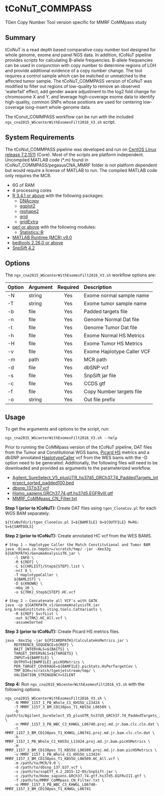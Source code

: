 # tCoNuT_COMMPASS
TGen Copy Number Tool version specific for MMRF CoMMpass study

## Summary
tCoNuT is a read depth based comparative copy number tool designed for whole genome, exome and panel NGS data. In addition, tCoNuT pipeline provides scripts for calculating B-allele frequencies.  B-allele frequencies can be used in conjunction with copy number to determine regions of LOH and provide additional evidence of a copy number change. The tool requires a control sample which can be matched or unmatched to the affected tumor sample. The tCoNuT_COMMPASS version of tCoNuT was modified to filter out regions of low-quality to remove an observed ‘waterfall’ effect, add gender aware adjustment to the log2 fold change for chromosome X and Y, and leverage high-coverage exome data to identify high-quality, common SNPs whose positions are used for centering low-coverage long-insert whole-genome data.

The tConut_COMMPASS workflow can be run with the included `ngs_cna2015_WGcenterWithExomesFilt2016_V3.sh` script.  

## System Requirements
The tCoNut_COMMPASS pipeline was developed and run on [CentOS Linux release 7.2.1511](http://vault.centos.org/7.2.1511/) (Core). Most of the scripts are platform independent. Uncompiled MATLAB code (*.m) found in tCoNuT_COMMPASS/pegasusCNA_MMRF
 folder is not platform dependent but would require a license of MATLAB to run. The compiled MATLAB code only requires the MCR.

* 6G of RAM
* 4 processing cores
* [R 3.4.1 or above](https://cran.r-project.org/) with the following packages:
	+ [DNAcopy](https://bioconductor.org/packages/release/bioc/html/DNAcopy.html)
	+ [ggplot2](https://cran.r-project.org/web/packages/ggplot2/index.html)
	+ [reshape2](https://cran.r-project.org/web/packages/reshape2/README.html)
	+ [grid](https://stat.ethz.ch/R-manual/R-devel/library/grid/html/grid-package.html)
	+ [gridExtra](https://cran.r-project.org/web/packages/gridExtra/index.html)
* [perl or above](https://www.perl.org/get.html) with the following modules:
	+ [Statistics::R](https://metacpan.org/pod/release/GMPASSOS/Statistics-R-0.02/lib/Statistics/R.pm)
* [MATLAB Runtime (MCR) v9.0](https://www.mathworks.com/products/compiler/matlab-runtime.html)
* [bedtools 2.26.0 or above](https://bedtools.readthedocs.io/en/latest/)
* [SnpSift 4.2](http://snpeff.sourceforge.net/SnpSift.html)

## Options

The `ngs_cna2015_WGcenterWithExomesFilt2016_V3.sh` workflow options are:

| Option  | Argument  | Required  | Description |
| ------- |:--------- |:---------:|:-------------- |
| -N | string |Yes|Exome normal sample name|
| -T | string |Yes|Exome tumor sample name|
| -b | file |Yes|Padded targets file|
| -n | file |Yes|Genome Normal Dat file|
| -t | file |Yes|Genome Tumor Dat file|
| -h | file |Yes|Exome Normal HS Metrics|
| -H | file |Yes|Exome Tumor HS Metrics|
| -v | file |Yes|Exome Haplotype Caller VCF|
| -m | path |Yes|MCR path|
| -d | file |Yes|dbSNP vcf|
| -s | file |Yes|SnpSift jar file|
| -c | file |Yes|CCDS gtf|
| -f | file |Yes|Copy Number targets file|
| -o | string |Yes|Out file prefix|

## Usage 
To get the arguments and options to the script, run:

`ngs_cna2015_WGcenterWithExomesFilt2016_V3.sh --help`

Prior to running the CoMMpass version of the tCoNuT pipeline, DAT files from the Tumor and Constitutional WGS bams, [Picard HS](https://broadinstitute.github.io/picard/) metrics and a dbSNP annotated [HaplotypeCaller](https://software.broadinstitute.org/gatk/documentation/tooldocs/3.8-0/org_broadinstitute_gatk_tools_walkers_haplotypecaller_HaplotypeCaller.php) vcf from the WES bams with the -D option need to be generated. Additionally, the following files will need to be downloaded and provided as arguments to the parameterized workflow.

* [Agilent_SureSelect_V5_plusUTR_hs37d5_GRCh37.74_PaddedTargets_intersect_sorted_padded100.bed](http://tools.tgen.org/Files/CoMMpass_REFfiles/)
* [dbsnp_137.b37.vcf](http://tools.tgen.org/Files/CoMMpass_REFfiles/)
* [Homo_sapiens.GRCh37.74.gtf.hs37d5.EGFRvIII.gtf](http://tools.tgen.org/Files/CoMMpass_REFfiles/)
* [MMRF_CoMMpass_CN_Filter.txt](http://tools.tgen.org/Files/CoMMpass_REFfiles/)

<b>Step 1 (prior to tCoNuT):</b> Create DAT files using `tgen_CloneCov.pl` for each WGS BAM separately.

```
${tCoNuTdir}/tgen_CloneCov.pl I=${BAMFILE} O=${OUTFILE} M=RG: S=${SAMTOOLS}
```

<b>Step 2 (prior to tCoNuT):</b> Create annotated HC vcf from the WES BAMS.

```
# Step 1 – Haplotype Caller the Match Constitutional and Tumor BAM
java -Djava.io.tmpdir=/scratch/tmp/ -jar -Xmx32g ${GATKPATH}/GenomeAnalysisTK.jar \
	-l INFO \
	-R ${REF} \
	-L ${CHRLIST}/Step${STEP}.list \
	-nct 8 \
	-T HaplotypeCaller \
	${BAMLIST} \
	-D ${KNOWN} \
	-mbq 10 \
	-o ${TRK}_Step${STEP}.HC.vcf 

# Step 2 – Concatenate all VCF's with GATK	
java -cp ${GATKPATH_v}/GenomeAnalysisTK.jar org.broadinstitute.sting.tools.CatVariants \
	-R ${REF} $vcfList \
	-out ${TRK}.HC_All.vcf \
	-assumeSorted
```

<b>Step 3 (prior to tCoNuT):</b> Create Picard HS metrics files.

```
java -Xmx15g -jar ${PICARDPATH}/CalculateHsMetrics.jar \
    REFERENCE_SEQUENCE=${REF} \
    BAIT_INTERVALS=${BAITS} \
    TARGET_INTERVALS=${TARGETS} \
    INPUT=${BAMFILE} \
    OUTPUT=${BAMFILE}.picHSMetrics \
    PER_TARGET_COVERAGE=${BAMFILE}.picStats.HsPerTargetCov \
    TMP_DIR=/scratch/tgenjetstream/tmp/ \
    VALIDATION_STRINGENCY=SILENT
```


<b>Step 4:</b> Run `ngs_cna2015_WGcenterWithExomesFilt2016_V3.sh` with the following options.

```
ngs_cna2015_WGcenterWithExomesFilt2016_V3.sh \
    -N MMRF_1157_1_PB_Whole_C1_KHS5U_L13424 \
    -T MMRF_1157_3_BM_CD138pos_T1_KBS5U_L06509 \
    -b /path/to/Agilent_SureSelect_V5_plusUTR_hs37d5_GRCh37.74_PaddedTargets_intersect_sorted_padded100.bed \
    -n MMRF_1157_3_PB_WBC_C3_KHWGL_L06740.proj.md.jr.bam.clc.cln.dat \
    -t MMRF_1157_3_BM_CD138pos_T1_KHWGL_L06741.proj.md.jr.bam.clc.cln.dat \
    -h MMRF_1157_1_PB_Whole_C1_KHS5U_L13424.proj.md.jr.bam.picHSMetrics \
    -H MMRF_1157_3_BM_CD138pos_T1_KBS5U_L06509.proj.md.jr.bam.picHSMetrics \
    -v MMRF_1157_1_PB_Whole_C1_KHS5U_L13424-MMRF_1157_3_BM_CD138pos_T1_KBS5U_L06509.HC_All.vcf \
    -m /path/to/MCR/9.0 \
    -d /path/to/dbsnp_137.b37.vcf \
    -s /path/to/snpEff_4.2_2015-12-05/SnpSift.jar \
    -c /path/to/Homo_sapiens.GRCh37.74.gtf.hs37d5.EGFRvIII.gtf \
    -f /path/to/MMRF_CoMMpass_CN_Filter.txt \
    -o MMRF_1157_3_PB_WBC_C3_KHWGL_L06740-MMRF_1157_3_BM_CD138pos_T1_KHWGL_L06741

```
